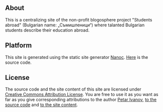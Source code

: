 ## About

This is a centralizing site of the non-profit blogosphere project "Students abroad" (Bulgarian name: „Съмишленици“) where talanted Bulgarian students describe their education abroad.

## Platform

This site is generated using the static site generator [Nanoc](http://nanoc.ws/). [Here](https://github.com/petar-ivanov/students-abroad-source) is the source code.

## License

The source code and the site content of this site are licensed under [Creative Commons Attribution License](http://creativecommons.org/licenses/by/3.0/us/). You are free to use it as you want as far as you give corresponding attributions to the author [Petar Ivanov](http://pesho.info), [to the source code](https://github.com/petar-ivanov/students-abroad-source) and [to the site content](http://students-abroad.info).
